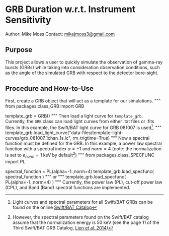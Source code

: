# GRB Duration w.r.t. Instrument Sensitivity
Author: Mike Moss
Contact: mikejmoss3@gmail.com

## Purpose

This project allows a user to quickly simulate the observation of gamma-ray bursts (GRBs) while taking into consideration observation conditions, such as the angle of the simulated GRB with respect to the detector bore-sight.

## Procedure and How-to-Use

First, create a GRB object that will act as a template for our simulations.
"""
from packages.class_GRB import GRB

template_grb = GRB()
"""
Then load a light curve for `template_grb`. Currently, the `GRB` class can load light curves from either .txt files or .fits files. In this example, the Swift/BAT light curve for GRB 081007 is used[^1].
"""
template_grb.load_light_curve("data-files/template-light-curves/grb_081007_1chan_1s.lc", rm_trigtime=True)
"""
Now a spectral function must be defined for the GRB. In this example, a power law spectral function with a spectral index $\alpha = -1$ and $norm = 4$ (note: the normalization is set to $e_{norm} = 1$ keV by default[^2])
"""
from packages.class_SPECFUNC import PL

spectral_function = PL(alpha=-1.,norm=4)
template_grb.load_specfunc( spectral_function )
""" 
or 
"""
template_grb.load_specfunc( PL(alpha=-1.,norm=4) )
"""
Currently, the power law (PL), cut-off power law (CPL), and Band (Band) spectral functions are implemented.

[^1]: Light curves and spectral parameters for all Swift/BAT GRBs can be found on the online [Swift/BAT Catalog](https://swift.gsfc.nasa.gov/results/batgrbcat/)
[^2]: However, the spectral parameters found on the Swift/BAT catalog assume that the normalization energy is 50 keV (see the page 11 of the Third Swift/BAT GRB Catalog, [Lien et al. 2014](https://swift.gsfc.nasa.gov/results/batgrbcat/3rdBATcatalog.pdf))